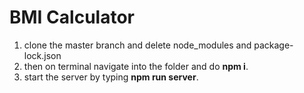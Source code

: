 # BMI Calculator
1. clone the master branch and delete node_modules and package-lock.json
2. then on terminal navigate into the folder and do **npm i**.
3. start the server by typing **npm run server**.
